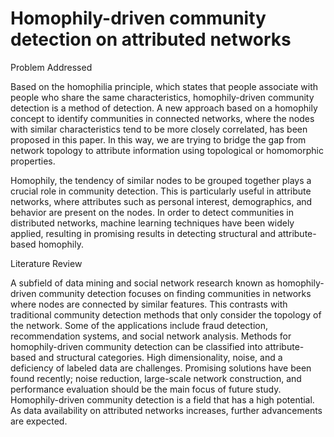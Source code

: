 # Homophily-driven community detection on attributed networks
Problem Addressed

Based on the homophilia principle, which states that people associate with people who share the same characteristics, homophily-driven community detection is a method of detection.  A new approach based on a homophily concept to identify communities in connected networks, where the nodes with similar characteristics tend to be more closely correlated, has been proposed in this paper. In this way, we are trying to bridge the gap from network topology to attribute information using topological or homomorphic properties.

Homophily, the tendency of similar nodes to be grouped together plays a crucial role in community detection.  This is particularly useful in attribute networks, where attributes such as personal interest, demographics, and behavior are present on the nodes. In order to detect communities in distributed networks, machine learning techniques have been widely applied, resulting in promising results in detecting structural and attribute-based homophily.

Literature Review

A subfield of data mining and social network research known as homophily-driven community detection focuses on finding communities in networks where nodes are connected by similar features. This contrasts with traditional community detection methods that only consider the topology of the network. Some of the applications include fraud detection, recommendation systems, and social network analysis. Methods for homophily-driven community detection can be classified into attribute-based and structural categories. High dimensionality, noise, and a deficiency of labeled data are challenges. Promising solutions have been found recently; noise reduction, large-scale network construction, and performance evaluation should be the main focus of future study.  Homophily-driven community detection is a field that has a high potential. As data availability on attributed networks increases, further advancements are expected.
